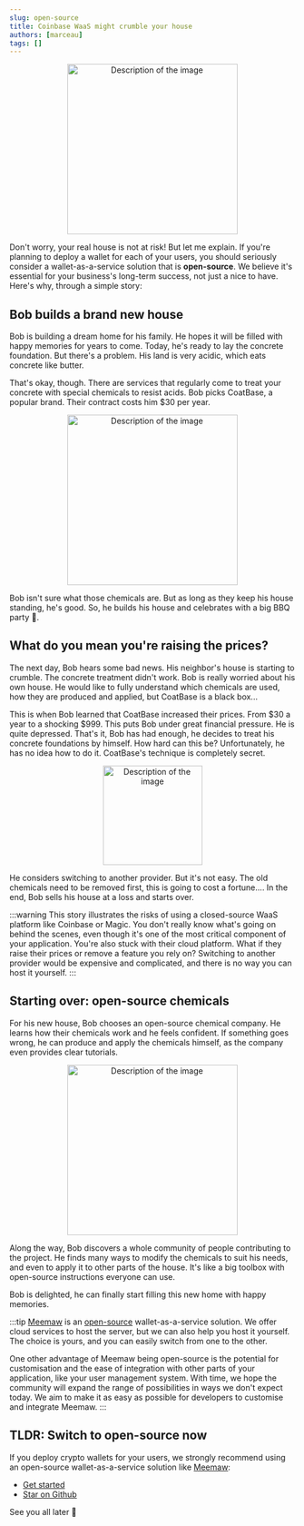 ```yaml
---
slug: open-source
title: Coinbase WaaS might crumble your house
authors: [marceau]
tags: []
---
```


<!-- 
Titles :
- Taking on Coinbase with open-source
- Coinbase will crumble your house
- Coinbase will crumble your house, open-source to the rescue 
-->

<!-- 
Problems :
- des voisins ont la maison qui s'effondre et Bob est inquiet, il aimerait bien vérifier et comprendre si il est à risque
- augmentation des prix
- veut le faire lui-même mais il peut pas pcq il ne sait pas comment, trade secret
- veut changer mais il peut pas pcq les murs sont déjà traités 
-->

<p align="center">
  <img src="/img/house_small.webp" alt="Description of the image" width="300" />
</p>

Don't worry, your real house is not at risk! But let me explain. If you're planning to deploy a wallet for each of your users, you should seriously consider a wallet-as-a-service solution that is **open-source**. We believe it's essential for your business's long-term success, not just a nice to have. Here's why, through a simple story:

## Bob builds a brand new house

Bob is building a dream home for his family. He hopes it will be filled with happy memories for years to come. Today, he's ready to lay the concrete foundation. But there's a problem. His land is very acidic, which eats concrete like butter.

That's okay, though. There are services that regularly come to treat your concrete with special chemicals to resist acids. Bob picks CoatBase, a popular brand. Their contract costs him $30 per year.

<p align="center">
  <img src="/img/concrete_truck_small.webp" alt="Description of the image" width="300" />
</p>

Bob isn't sure what those chemicals are. But as long as they keep his house standing, he's good. So, he builds his house and celebrates with a big BBQ party 🥳.

## What do you mean you're raising the prices?

The next day, Bob hears some bad news. His neighbor's house is starting to crumble. The concrete treatment didn't work. Bob is really worried about his own house. He would like to fully understand which chemicals are used, how they are produced and applied, but CoatBase is a black box...

This is when Bob learned that CoatBase increased their prices. From $30 a year to a shocking $999. This puts Bob under great financial pressure. He is quite depressed. That's it, Bob has had enough, he decides to treat his concrete foundations by himself. How hard can this be? Unfortunately, he has no idea how to do it. CoatBase's technique is completely secret.

<p align="center">
  <img src="/img/sad_bob_small.webp" alt="Description of the image" width="175" />
</p>

He considers switching to another provider. But it's not easy. The old chemicals need to be removed first, this is going to cost a fortune.... In the end, Bob sells his house at a loss and starts over.

:::warning
This story illustrates the risks of using a closed-source WaaS platform like Coinbase or Magic. You don't really know what's going on behind the scenes, even though it's one of the most critical component of your application. You're also stuck with their cloud platform. What if they raise their prices or remove a feature you rely on? Switching to another provider would be expensive and complicated, and there is no way you can host it yourself.
:::

## Starting over: open-source chemicals

For his new house, Bob chooses an open-source chemical company. He learns how their chemicals work and he feels confident. If something goes wrong, he can produce and apply the chemicals himself, as the company even provides clear tutorials.

<p align="center">
  <img src="/img/good_house_small.webp" alt="Description of the image" width="300" />
</p>

Along the way, Bob discovers a whole community of people contributing to the project. He finds many ways to modify the chemicals to suit his needs, and even to apply it to other parts of the house. It's like a big toolbox with open-source instructions everyone can use.

Bob is delighted, he can finally start filling this new home with happy memories.

:::tip
[Meemaw](/) is an [open-source](https://github.com/getmeemaw/meemaw) wallet-as-a-service solution. We offer cloud services to host the server, but we can also help you host it yourself. The choice is yours, and you can easily switch from one to the other.

One other advantage of Meemaw being open-source is the potential for customisation and the ease of integration with other parts of your application, like your user management system. With time, we hope the community will expand the range of possibilities in ways we don't expect today. We aim to make it as easy as possible for developers to customise and integrate Meemaw.
:::

## TLDR: Switch to open-source now

If you deploy crypto wallets for your users, we strongly recommend using an open-source wallet-as-a-service solution like [Meemaw](/):
- [Get started](/docs/getting-started)
- [Star on Github](https://github.com/getmeemaw/meemaw)

See you all later 🚀
